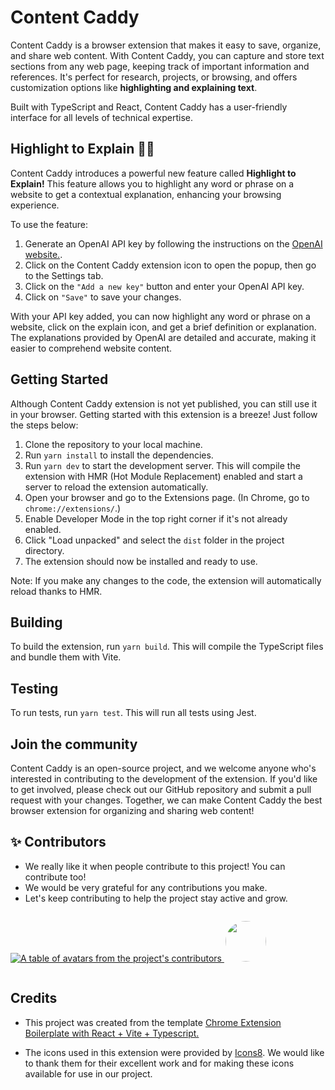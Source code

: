 # Content Caddy

Content Caddy is a browser extension that makes it easy to save, organize, and share web content. With Content Caddy, you can capture and store text sections from any web page, keeping track of important information and references. It's perfect for research, projects, or browsing, and offers customization options like **highlighting and explaining text**.

Built with TypeScript and React, Content Caddy has a user-friendly interface for all levels of technical expertise.
## Highlight to Explain 🌟🤩 

Content Caddy introduces a powerful new feature called **Highlight to Explain!** This feature allows you to highlight any word or phrase on a website to get a contextual explanation, enhancing your browsing experience.

To use the feature:

1. Generate an OpenAI API key by following the instructions on the [OpenAI website.](https://platform.openai.com/account/api-keys).
2. Click on the Content Caddy extension icon to open the popup, then go to the Settings tab.
3. Click on the `"Add a new key"` button and enter your OpenAI API key.
4. Click on `"Save"` to save your changes.

With your API key added, you can now highlight any word or phrase on a website, click on the explain icon, and get a brief definition or explanation. The explanations provided by OpenAI are detailed and accurate, making it easier to comprehend website content.

## Getting Started

Although Content Caddy extension is not yet published, you can still use it in your browser. Getting started with this extension is a breeze! Just follow the steps below:

1. Clone the repository to your local machine.
2. Run `yarn install` to install the dependencies.
3. Run `yarn dev` to start the development server. This will compile the extension with HMR (Hot Module Replacement) enabled and start a server to reload the extension automatically.
4. Open your browser and go to the Extensions page. (In Chrome, go to `chrome://extensions/`.)
5. Enable Developer Mode in the top right corner if it's not already enabled.
6. Click "Load unpacked" and select the `dist` folder in the project directory.
7. The extension should now be installed and ready to use.

Note: If you make any changes to the code, the extension will automatically reload thanks to HMR.

## Building

To build the extension, run `yarn build`. This will compile the TypeScript files and bundle them with Vite.

## Testing

To run tests, run `yarn test`. This will run all tests using Jest.

## Join the community

Content Caddy is an open-source project, and we welcome anyone who's interested in contributing to the development of the extension. If you'd like to get involved, please check out our GitHub repository and submit a pull request with your changes. Together, we can make Content Caddy the best browser extension for organizing and sharing web content!

## ✨ Contributors

- We really like it when people contribute to this project! You can contribute too!
- We would be very grateful for any contributions you make.
- Let's keep contributing to help the project stay active and grow.

<a href="https://github.com/ttebify/content-caddy/graphs/contributors" style="display: flex; align-items: center;">
<p>
  <img src="https://contrib.rocks/image?repo=ttebify/content-caddy" alt="A table of avatars from the project's contributors" />
  <img width="65px" height="65px" src="https://avatars.githubusercontent.com/u/11428345?v=4" style="border-radius: 65px;margin-left: 2px;" />
</p>
</a>

## Credits

- This project was created from the template [Chrome Extension Boilerplate with React + Vite + Typescript.](https://github.com/Jonghakseo/chrome-extension-boilerplate-react-vite)

- The icons used in this extension were provided by [Icons8](https://icons8.com/). We would like to thank them for their excellent work and for making these icons available for use in our project.
